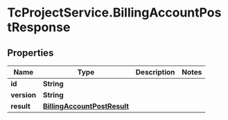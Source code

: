 # TcProjectService.BillingAccountPostResponse

## Properties
Name | Type | Description | Notes
------------ | ------------- | ------------- | -------------
**id** | **String** |  | 
**version** | **String** |  | 
**result** | [**BillingAccountPostResult**](BillingAccountPostResult.md) |  | 


